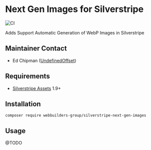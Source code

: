 Next Gen Images for Silverstripe
=================
![CI](https://github.com/webbuilders-group/silverstripe-next-gen-images/actions/workflows/ci.yml/badge.svg)

Adds Support Automatic Generation of WebP Images in Silverstripe

## Maintainer Contact
* Ed Chipman ([UndefinedOffset](https://github.com/UndefinedOffset))

## Requirements
* [Silverstripe Assets](https://github.com/silverstripe/silverstripe-assets) 1.9+


## Installation
```
composer require webbuilders-group/silverstripe-next-gen-images
```


## Usage
@TODO
